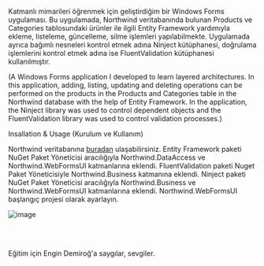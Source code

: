 Katmanlı mimarileri öğrenmek için geliştirdiğim bir Windows Forms uygulaması. Bu uygulamada, Northwind veritabanında bulunan Products ve Categories tablosundaki ürünler ile ilgili Entity Framework yardımıyla ekleme, listeleme, güncelleme, silme işlemleri yapılabilmekte. Uygulamada ayrıca bağımlı nesneleri kontrol etmek adına Ninject kütüphanesi, doğrulama işlemlerini kontrol etmek adına ise FluentValidation kütüphanesi kullanılmıştır. 

(A Windows Forms application I developed to learn layered architectures. In this application, adding, listing, updating and deleting operations can be performed on the products in the Products and Categories table in the Northwind database with the help of Entity Framework. In the application, the Ninject library was used to control dependent objects and the FluentValidation library was used to control validation processes.)


Insallation & Usage (Kurulum ve Kullanım)

Northwind veritabanına <a href=" https://github.com/Microsoft/sql-server-samples/tree/master/samples/databases/northwind-pubs">buradan</a> ulaşabilirsiniz.
Entity Framework paketi NuGet Paket Yöneticisi aracılığıyla Northwind.DataAccess ve Northwind.WebFormsUI katmanlarına eklendi. 
FluentValidation paketi Nuget Paket Yöneticisiyle Northwind.Business katmanına eklendi.
Ninject paketi NuGet Paket Yöneticisi aracılığıyla Northwind.Business ve Northwind.WebFormsUI katmanlarına eklendi.
Northwind.WebFormsUI başlangıç ​​projesi olarak ayarlayın.

![image](https://github.com/user-attachments/assets/5368467b-245e-4d8d-a1e3-c0532d3ddf67)

<br>
<br>





Eğitim için Engin Demiroğ'a saygılar, sevgiler.

